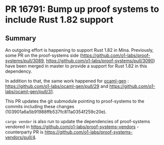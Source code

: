 # PR 16791: Bump up proof systems to include Rust 1.82 support

## Summary

An outgoing effort is happening to support Rust 1.82 in Mina.
Previously, some PR on the proof-systems side
(https://github.com/o1-labs/proof-systems/pull/3089,
https://github.com/o1-labs/proof-systems/pull/3090) have been merged in master
to provide a support for Rust 1.82 in this dependency.

In addition to that, the same work happened for
[ocaml-gen](https://github.com/o1-labs/ocaml-gen) :
https://github.com/o1-labs/ocaml-gen/pull/29 and
https://github.com/o1-labs/ocaml-gen/pull/31.

This PR updates the git submodule pointing to proof-systems to the commits
including these changes (103901a6a5b91988ffb537fc811a0354f259c20e).

`cargo vendor` is also run to update the dependencies of proof-systems vendored
in https://github.com/o1-labs/proof-systems-vendors - counterparty PR is
https://github.com/o1-labs/proof-systems-vendors/pull/4.
